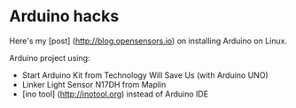 Arduino hacks
=============

Here's my [post] (http://blog.opensensors.io) on installing Arduino on Linux.

Arduino project using:
* Start Arduino Kit from Technology Will Save Us (with Arduino UNO)
* Linker Light Sensor N17DH from Maplin
* [ino tool] (http://inotool.org) instead of Arduino IDE
